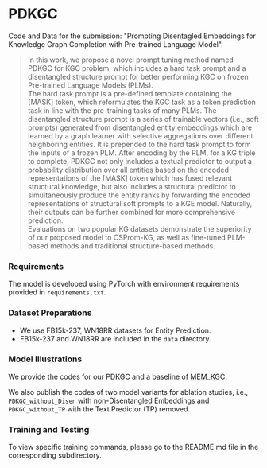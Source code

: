 # PDKGC

Code and Data for the submission: "Prompting Disentagled Embeddings for Knowledge Graph Completion with Pre-trained Language Model".

>In this work, we propose a novel prompt tuning method named PDKGC for KGC problem, which includes a hard task prompt and a disentangled structure prompt for better performing KGC on frozen Pre-trained Language Models (PLMs).
<br>The hard task prompt is a pre-defined template containing the [MASK] token, which reformulates the KGC task as a token prediction task in line with the pre-training tasks of many PLMs.
The disentangled structure prompt is a series of trainable vectors (i.e., soft prompts) generated from disentangled entity embeddings which are learned by a graph learner with selective aggregations over different neighboring entities. It is prepended to the hard task prompt to form the inputs of a frozen PLM.
After encoding by the PLM, for a KG triple to complete, PDKGC not only includes a textual predictor to output a probability distribution over all entities based on the encoded representations of the [MASK] token which has fused relevant structural knowledge, but also includes a structural predictor to simultaneously produce the entity ranks by forwarding the encoded representations of structural soft prompts to a KGE model.
Naturally, their outputs can be further combined for more comprehensive prediction.
<br>Evaluations on two popular KG datasets demonstrate the superiority of our proposed model to CSProm-KG, as well as fine-tuned PLM-based methods and traditional structure-based methods.


### Requirements

The model is developed using PyTorch with environment requirements provided in `requirements.txt`.

### Dataset Preparations

- We use FB15k-237, WN18RR datasets for Entity Prediction.
- FB15k-237 and WN18RR are included in the `data` directory.

### Model Illustrations

We provide the codes for our PDKGC and a baseline of [MEM_KGC](https://ieeexplore.ieee.org/document/9540703).

We also publish the codes of two model variants for ablation studies, i.e., `PDKGC_without_Disen` with non-Disentangled Embeddings and `PDKGC_without_TP` with the Text Predictor (TP) removed.

### Training and Testing

To view specific training commands, please go to the README.md file in the corresponding subdirectory.
